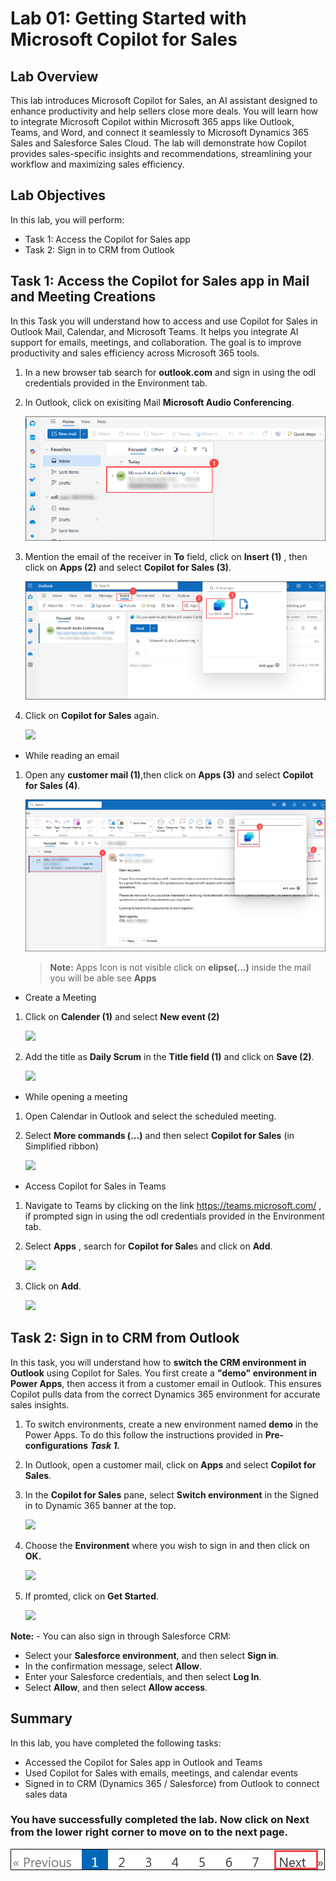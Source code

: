 # Lab 01: Getting Started with Microsoft Copilot for Sales

## Lab Overview

This lab introduces Microsoft Copilot for Sales, an AI assistant designed to enhance productivity and help sellers close more deals. You will learn how to integrate Microsoft Copilot within Microsoft 365 apps like Outlook, Teams, and Word, and connect it seamlessly to Microsoft Dynamics 365 Sales and Salesforce Sales Cloud. The lab will demonstrate how Copilot provides sales-specific insights and recommendations, streamlining your workflow and maximizing sales efficiency.

## Lab Objectives

In this lab, you will perform:

- Task 1: Access the Copilot for Sales app
- Task 2: Sign in to CRM from Outlook

## Task 1: Access the Copilot for Sales app in Mail and Meeting Creations

In this Task you will understand how to access and use Copilot for Sales in Outlook Mail, Calendar, and Microsoft Teams. It helps you integrate AI support for emails, meetings, and collaboration. The goal is to improve productivity and sales efficiency across Microsoft 365 tools.

1. In a new browser tab search for **outlook.com** and sign in using the odl credentials provided in the Environment tab.

1. In Outlook, click on exisiting Mail **Microsoft Audio Conferencing**.

      ![](../media/L0001.png)

1. Mention the email of the receiver in **To** field, click on **Insert (1)** , then click on **Apps (2)** and select **Copilot for Sales (3)**.

   ![](../media/dyn101.png)

1. Click on **Copilot for Sales** again.

   ![](../media/dc44.png)
   
- While reading an email

1. Open any **customer mail (1)**,then click on **Apps (3)** and select **Copilot for Sales (4)**.
   
   ![](../media/P2.png)
   
      > **Note:** Apps Icon is not visible click on **elipse(...)** inside the mail you will be able see **Apps**

- Create a Meeting

1. Click on **Calender (1)** and select **New event (2)**

    ![](../media/dyn12.png)

2. Add the title as **Daily Scrum** in the **Title field (1)** and click on **Save (2)**.

    ![](../media/dyn13.png)
   
-  While opening a meeting

1. Open Calendar in Outlook and select the scheduled meeting.
   
1. Select **More commands (...)** and then select **Copilot for Sales** (in Simplified ribbon)

   ![](../media/dyn14.png)

- Access Copilot for Sales in Teams
  
1. Navigate to Teams by clicking on the link https://teams.microsoft.com/ , if prompted sign in using the odl credentials provided in the Environment tab.

1. Select **Apps** , search for **Copilot for Sale**s and click on **Add**.
   
   ![](../media/1-10.png)

1. Click on **Add**.

    ![](../media/dyn16.png)
   
## Task 2: Sign in to CRM from Outlook

In this task, you will understand how to **switch the CRM environment in Outlook** using Copilot for Sales. You first create a **"demo" environment in Power Apps**, then access it from a customer email in Outlook. This ensures Copilot pulls data from the correct Dynamics 365 environment for accurate sales insights.

1. To switch environments, create a new environment named **demo** in the Power Apps. To do this follow the instructions provided in **Pre-configurations** ***Task 1.***

1. In Outlook, open a customer mail, click on **Apps** and select **Copilot for Sales**.
   
1. In the **Copilot for Sales** pane, select **Switch environment** in the Signed in to Dynamic 365 banner at the top.

   ![](../media/dyn17.png)
  
1. Choose the **Environment** where you wish to sign in and then click on **OK.**

   ![](../media/dc45.png)

1. If promted, click on **Get Started**.

   ![](../media/dy-4.png)
   
**Note:** - You can also sign in through Salesforce CRM: <br>
- Select your **Salesforce environment**, and then select **Sign in**. <br> 
- In the confirmation message, select **Allow**.
- Enter your Salesforce credentials, and then select **Log In**. <br> 
- Select **Allow**, and then select **Allow access**.

## Summary
In this lab, you have completed the following tasks:
- Accessed the Copilot for Sales app in Outlook and Teams
- Used Copilot for Sales with emails, meetings, and calendar events
- Signed in to CRM (Dynamics 365 / Salesforce) from Outlook to connect sales data
      
### You have successfully completed the lab. Now click on Next from the lower right corner to move on to the next page.

![](../media/d47.png) 
